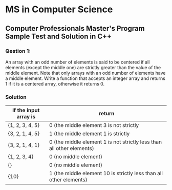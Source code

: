 # MS in Computer Science
## Computer Professionals Master's Program Sample Test and Solution in C++

### Qestion 1:
An array with an odd number of elements is said to be centered if all elements (except the middle one) are strictly greater than the value of the middle element. Note that only arrays with an odd number of elements have a middle element. Write a function that accepts an integer array and returns 1 if it is a centered array, otherwise it returns 0.

### Solution

| if the input array is | return                                                                |
|-----------------------|-----------------------------------------------------------------------|
| {1, 2, 3, 4, 5}       | 0 (the middle element 3 is not strictly                               |
| {3, 2, 1, 4, 5}       | 1 (the middle element 1 is strictly                                   |
| {3, 2, 1, 4, 1}       | 0 (the middle element 1 is not strictly less than all other elements) |
| {1, 2, 3, 4}          | 0 (no middle element)                                                 |
| {}                    | 0 (no middle element)                                                 |
| {10}                  | 1 (the middle element 10 is strictly less than all other elements)    |